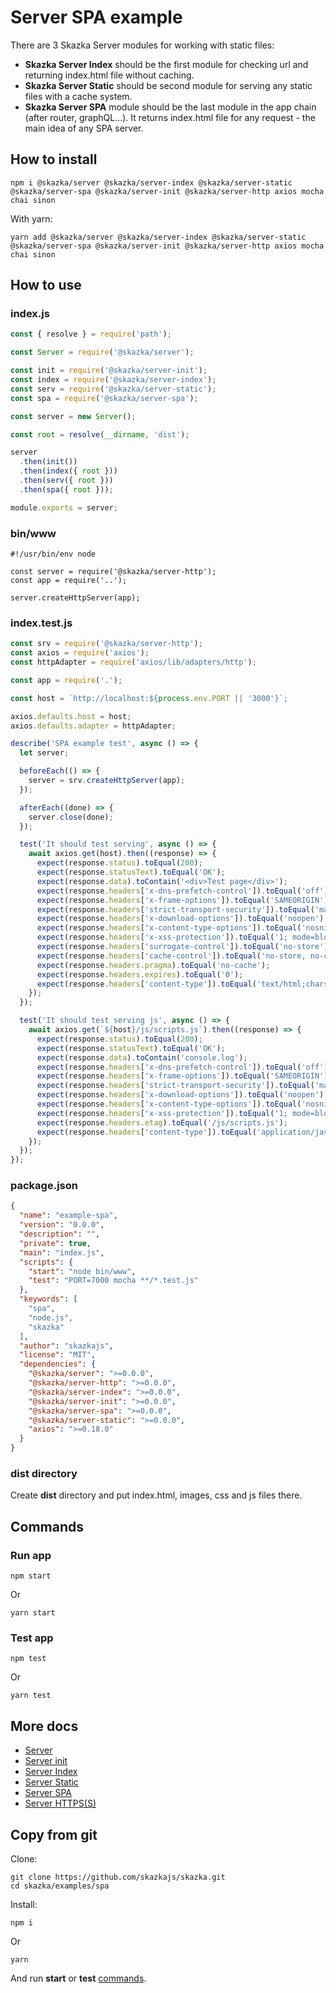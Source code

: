 # Server SPA example

There are 3 Skazka Server modules for working with static files:
- **Skazka Server Index** should be the first module for checking url and returning index.html file without caching.
- **Skazka Server Static** should be second module for serving any static files with a cache system.
- **Skazka Server SPA** module should be the last module in the app chain (after router, graphQL...).
It returns index.html file for any request - the main idea of any SPA server.

## How to install

    npm i @skazka/server @skazka/server-index @skazka/server-static @skazka/server-spa @skazka/server-init @skazka/server-http axios mocha chai sinon
    
With yarn:

    yarn add @skazka/server @skazka/server-index @skazka/server-static @skazka/server-spa @skazka/server-init @skazka/server-http axios mocha chai sinon
    
## How to use

### index.js

```javascript
const { resolve } = require('path');

const Server = require('@skazka/server');

const init = require('@skazka/server-init');
const index = require('@skazka/server-index');
const serv = require('@skazka/server-static');
const spa = require('@skazka/server-spa');

const server = new Server();

const root = resolve(__dirname, 'dist');

server
  .then(init())
  .then(index({ root }))
  .then(serv({ root }))
  .then(spa({ root }));

module.exports = server;
```

### bin/www

```
#!/usr/bin/env node

const server = require('@skazka/server-http');
const app = require('..');

server.createHttpServer(app);
```

### index.test.js

```javascript
const srv = require('@skazka/server-http');
const axios = require('axios');
const httpAdapter = require('axios/lib/adapters/http');

const app = require('.');

const host = `http://localhost:${process.env.PORT || '3000'}`;

axios.defaults.host = host;
axios.defaults.adapter = httpAdapter;

describe('SPA example test', async () => {
  let server;

  beforeEach(() => {
    server = srv.createHttpServer(app);
  });

  afterEach((done) => {
    server.close(done);
  });

  test('It should test serving', async () => {
    await axios.get(host).then((response) => {
      expect(response.status).toEqual(200);
      expect(response.statusText).toEqual('OK');
      expect(response.data).toContain('<div>Test page</div>');
      expect(response.headers['x-dns-prefetch-control']).toEqual('off');
      expect(response.headers['x-frame-options']).toEqual('SAMEORIGIN');
      expect(response.headers['strict-transport-security']).toEqual('max-age=15552000; includeSubDomains');
      expect(response.headers['x-download-options']).toEqual('noopen');
      expect(response.headers['x-content-type-options']).toEqual('nosniff');
      expect(response.headers['x-xss-protection']).toEqual('1; mode=block');
      expect(response.headers['surrogate-control']).toEqual('no-store');
      expect(response.headers['cache-control']).toEqual('no-store, no-cache, must-revalidate, proxy-revalidate');
      expect(response.headers.pragma).toEqual('no-cache');
      expect(response.headers.expires).toEqual('0');
      expect(response.headers['content-type']).toEqual('text/html;charset=UTF-8');
    });
  });

  test('It should test serving js', async () => {
    await axios.get(`${host}/js/scripts.js`).then((response) => {
      expect(response.status).toEqual(200);
      expect(response.statusText).toEqual('OK');
      expect(response.data).toContain('console.log');
      expect(response.headers['x-dns-prefetch-control']).toEqual('off');
      expect(response.headers['x-frame-options']).toEqual('SAMEORIGIN');
      expect(response.headers['strict-transport-security']).toEqual('max-age=15552000; includeSubDomains');
      expect(response.headers['x-download-options']).toEqual('noopen');
      expect(response.headers['x-content-type-options']).toEqual('nosniff');
      expect(response.headers['x-xss-protection']).toEqual('1; mode=block');
      expect(response.headers.etag).toEqual('/js/scripts.js');
      expect(response.headers['content-type']).toEqual('application/javascript; charset=utf-8');
    });
  });
});
```

### package.json

```json
{
  "name": "example-spa",
  "version": "0.0.0",
  "description": "",
  "private": true,
  "main": "index.js",
  "scripts": {
    "start": "node bin/www",
    "test": "PORT=7000 mocha **/*.test.js"
  },
  "keywords": [
    "spa",
    "node.js",
    "skazka"
  ],
  "author": "skazkajs",
  "license": "MIT",
  "dependencies": {
    "@skazka/server": ">=0.0.0",
    "@skazka/server-http": ">=0.0.0",
    "@skazka/server-index": ">=0.0.0",
    "@skazka/server-init": ">=0.0.0",
    "@skazka/server-spa": ">=0.0.0",
    "@skazka/server-static": ">=0.0.0",
    "axios": ">=0.18.0"
  }
}
```

### dist directory

Create **dist** directory and put index.html, images, css and js files there.

## Commands

### Run app

    npm start
    
Or

    yarn start
    
### Test app

    npm test
    
Or

    yarn test

## More docs

- [Server](https://skazkajs.org/server)
- [Server init](https://skazkajs.org/server/init)
- [Server Index](https://skazkajs.org/server/index)
- [Server Static](https://skazkajs.org/server/static)
- [Server SPA](https://skazkajs.org/server/spa)
- [Server HTTPS(S)](https://skazkajs.org/server/http)

## Copy from git

Clone:

    git clone https://github.com/skazkajs/skazka.git
    cd skazka/examples/spa

Install:
    
    npm i

Or 

    yarn
    
And run **start** or **test** [commands](#commands).
